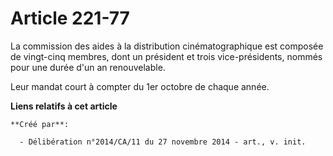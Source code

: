 # Article 221-77

La commission des aides à la distribution cinématographique est composée de vingt-cinq membres, dont un président et trois
vice-présidents, nommés pour une durée d'un an renouvelable. 

Leur mandat court à compter du 1er octobre de chaque année.

**Liens relatifs à cet article**

	**Créé par**:

	  - Délibération n°2014/CA/11 du 27 novembre 2014 - art., v. init.
